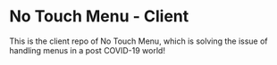 # No Touch Menu - Client

This is the client repo of No Touch Menu, which is solving the issue of handling menus in a post COVID-19 world!
